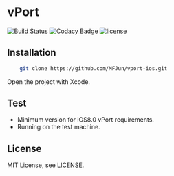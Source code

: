 # vPort
[![Build Status](https://travis-ci.org/MFJun/vport-ios.svg?branch=master)](https://travis-ci.org/MFJun/vport-ios)
[![Codacy Badge](https://api.codacy.com/project/badge/Grade/00f6aea4ccb24463a24173a4b2236507)](https://www.codacy.com/app/MFJun/vport-ios?utm_source=github.com&amp;utm_medium=referral&amp;utm_content=MFJun/vport-ios&amp;utm_campaign=Badge_Grade)
[![license](https://img.shields.io/github/license/mashape/apistatus.svg)](http://opensource.org/licenses/MIT)

## Installation
```bash
    git clone https://github.com/MFJun/vport-ios.git
```
Open the project with Xcode.

## Test

* Minimum version for iOS8.0 vPort requirements.
* Running on the test machine.

## License
MIT License, see [LICENSE](https://github.com/MFJun/vport-ios/blob/master/LICENSE).
